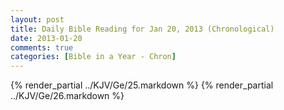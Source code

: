 ```yaml
---
layout: post
title: Daily Bible Reading for Jan 20, 2013 (Chronological)
date: 2013-01-20
comments: true
categories: [Bible in a Year - Chron]
---
```

{% render_partial ../KJV/Ge/25.markdown %}
{% render_partial ../KJV/Ge/26.markdown %}
